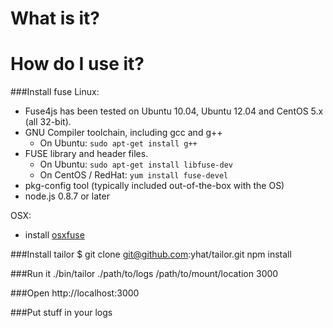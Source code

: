# What is it?

# How do I use it?
###Install fuse
Linux:
* Fuse4js has been tested on Ubuntu 10.04, Ubuntu 12.04  and CentOS 5.x (all 32-bit).
* GNU Compiler toolchain, including gcc and g++
    * On Ubuntu: `sudo apt-get install g++`
* FUSE library and header files.
    * On Ubuntu: `sudo apt-get install libfuse-dev`
    * On CentOS / RedHat: `yum install fuse-devel`
* pkg-config tool (typically included out-of-the-box with the OS)
* node.js 0.8.7 or later

OSX:
* install [osxfuse](http://osxfuse.github.com/)

###Install tailor
	$ git clone git@github.com:yhat/tailor.git
	npm install

###Run it
	./bin/tailor ./path/to/logs /path/to/mount/location 3000

###Open http://localhost:3000

###Put stuff in your logs
